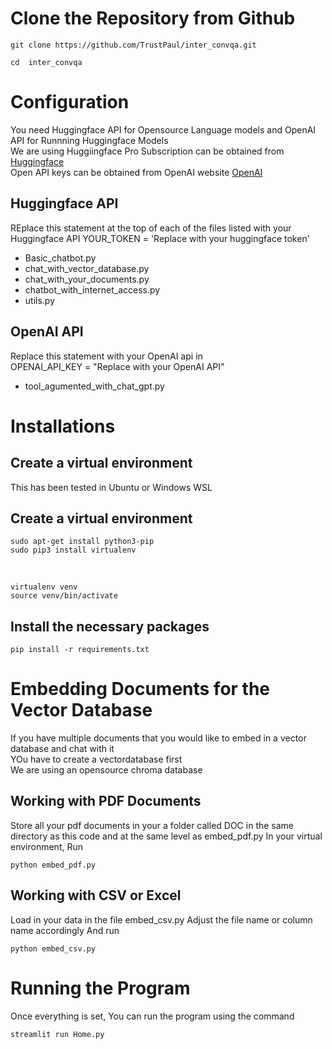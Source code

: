 # Clone the Repository from Github
````
git clone https://github.com/TrustPaul/inter_convqa.git

cd  inter_convqa
````
# Configuration
You need Huggingface API for Opensource Language models and OpenAI API for Runnning Huggingface Models <br>
We are using Huggiingface Pro Subscription can be obtained from [Huggingface](https://huggingface.co/blog/inference-pro) <br>
Open API keys can be obtained from OpenAI website [OpenAI](https://openai.com/) <br>
## Huggingface API
REplace this statement at the top of each of the files listed with your Huggingface API
YOUR_TOKEN = 'Replace with your huggingface token'
- Basic_chatbot.py
- chat_with_vector_database.py
- chat_with_your_documents.py
- chatbot_with_internet_access.py
- utils.py

## OpenAI API
Replace this statement with your OpenAI api in <br>
OPENAI_API_KEY = "Replace with your OpenAI API"
- tool_agumented_with_chat_gpt.py



# Installations
## Create a virtual environment
This has been tested in Ubuntu or Windows WSL
## Create a virtual environment
````
sudo apt-get install python3-pip 
sudo pip3 install virtualenv
````

<br>

````
virtualenv venv
source venv/bin/activate
````

## Install the necessary packages
````
pip install -r requirements.txt 
````

# Embedding Documents for the Vector Database
If you have multiple documents that you would like to  embed in a vector database and chat with it <br>
YOu have to create a vectordatabase first <br>
We are using an opensource chroma database <br>

## Working with PDF Documents
Store all your pdf documents in your a folder called DOC in the same directory as this code and at the same level as embed_pdf.py
In your virtual environment, Run
````
python embed_pdf.py
````

## Working with CSV or Excel
Load in your data in the file embed_csv.py
Adjust the file name or column name accordingly
And run
````
python embed_csv.py
````
# Running the Program
Once everything is set, You can run the program using the command
````
streamlit run Home.py
````
